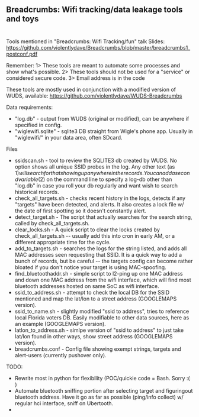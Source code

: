 ## 
## Breadcrumbs: Wifi tracking/data leakage tools and toys
#

 Tools mentioned in "Breadcrumbs: Wifi Tracking/fun" talk 
 Slides: https://github.com/violentlydave/Breadcrumbs/blob/master/breadcrumbs1_postconf.pdf

Remember:
1> These tools are meant to automate some processes and show what's possible.
2> These tools should not be used for a "service" or considered secure code.
3> Email address is in the code

These tools are mostly used in conjunction with a modified version of WUDS,
available: https://github.com/violentlydave/WUDS-Breadcrumbs

Data requirements:
- "log.db" - output from WUDS (original or modified), can be anywhere if specified in config.
- "wiglewifi.sqlite" - sqlite3 DB straight from Wigle's phone app. Usually in "wiglewifi/" in your data area, often SDcard.

Files
- ssidscan.sh - tool to review the SQLITE3 db created by WUDS. No option shows all unique SSID probes in the log.  Any other text (as $1) will search for that showing up anywhere in the records.  You can add a second variable ($2) on the command line to specify a log-db other than "log.db" in case you roll your db regularly and want wish to search historical records.
- check_all_targets.sh - checks recent history in the logs, detects if any "targets" have been detected, and alerts.  It also creates a lock file w/ the date of first spotting so it doesn't constantly alert.
- detect_target.sh - The script that actually searches for the search string, called by check_all_targets.sh.
- clear_locks.sh - A quick script to clear the locks created by check_all_targets.sh -- usually add this into cron in early AM, or a different appropriate time for the cycle.
- add_to_targets.sh - searches the logs for the string listed, and adds all MAC addresses seen requesting that SSID.  It is a quick way to add a bunch of records, but be careful -- the targets config can become rather bloated if you don't notice your target is using MAC-spoofing.
- find_bluetoothaddr.sh - simple script to l2-ping up one MAC address and down one MAC address from the wifi interface, which will find most bluetooth addresses hosted on same SoC as wifi interface.
- ssid_to_address.sh - attempt to check the local DB for the SSID mentioned and map the lat/lon to a street address (GOOGLEMAPS version).
- ssid_to_name.sh - slightly modified "ssid to address", tries to reference local Florida voters DB.  Easily modifiable to other data sources, here as an example (GOOGLEMAPS version).
- latlon_to_address.sh - simlpe version of "ssid to address" to just take lat/lon found in other ways, show street address (GOOGLEMAPS version). 
- breadcrumbs.conf - Config file showing exempt strings, targets and alert-users (currently pushover only).

TODO:
- Rewrite most in python for flexibility (POC/quickie code = Bash. Sorry :( )
- Automate bluetooth sniffing portion after selecting target and figuringout
	bluetooth address.  Have it go as far as possible (ping/info collect)
	w/ regular hci interface, sniff on Ubertooth.
-
